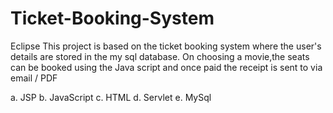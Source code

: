 # Ticket-Booking-System
Eclipse
This project is based on the ticket booking system where the user's details are stored in the my sql database. On choosing a movie,the seats can be booked using the Java script  and once paid the receipt is sent to via email / PDF


a. JSP
b. JavaScript 
c. HTML
d. Servlet 
e. MySql
